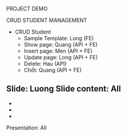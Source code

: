 PROJECT DEMO


CRUD STUDENT MANAGEMENT
- CRUD Student
  + Sample Template: Long (FE)
  + Show page: Quang (API + FE)
  + Insert page: Men (API + FE)
  + Update page: Long (API + FE)
  + Delete: Hau (API)
  + Chốt: Quang (API + FE)


Slide: Luong
Slide content: All
- 
- 
- 
- 


Presentation: All